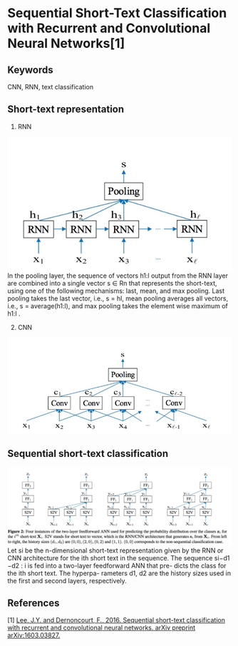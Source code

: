 # Sequential Short-Text Classification with Recurrent and Convolutional Neural Networks[1]

## Keywords
CNN, RNN, text classification

## Short-text representation
1. RNN
<img src='images/3.jpeg'>
In the pooling layer, the sequence of vectors h1:l
output from the RNN layer are combined into a single vector s ∈ Rn that represents the short-text, using one of the following mechanisms: last, mean, and max pooling. Last pooling takes the last vector, i.e., s = hl, mean pooling averages all vectors, i.e.,
s = average(h1:l), and max pooling takes the element wise maximum of h1:l .

2. CNN
<img src='images/4.jpeg'>

## Sequential short-text classification
<img src='images/5.jpeg'>
Let si be the n-dimensional short-text representation given by the RNN or CNN architecture for the ith short text in the sequence. The sequence si−d1 −d2 : i is fed into a two-layer feedforward ANN that pre- dicts the class for the ith short text. The hyperpa- rameters d1, d2 are the history sizes used in the first and second layers, respectively.

## References
[1] [Lee, J.Y. and Dernoncourt, F., 2016. Sequential short-text classification with recurrent and convolutional neural networks. arXiv preprint arXiv:1603.03827.](https://arxiv.org/pdf/1603.03827.pdf)